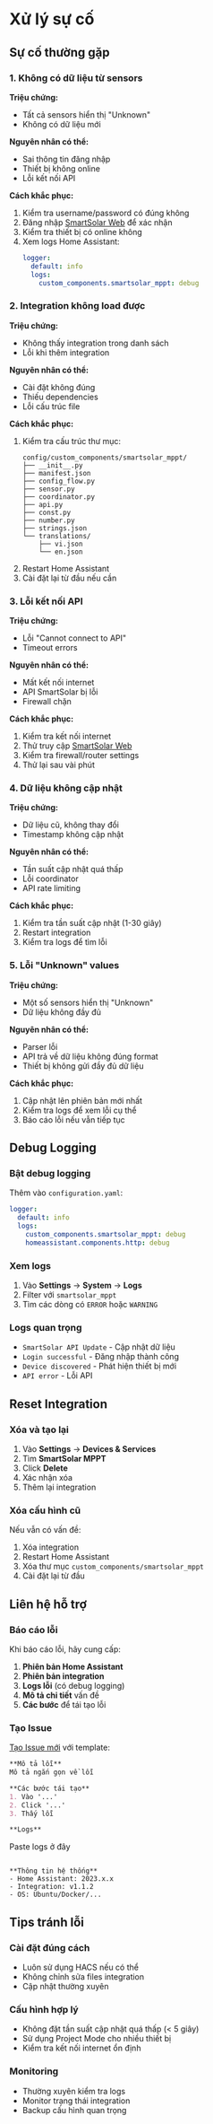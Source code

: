 # Xử lý sự cố

## Sự cố thường gặp

### 1. Không có dữ liệu từ sensors

**Triệu chứng:**
- Tất cả sensors hiển thị "Unknown"
- Không có dữ liệu mới

**Nguyên nhân có thể:**
- Sai thông tin đăng nhập
- Thiết bị không online
- Lỗi kết nối API

**Cách khắc phục:**
1. Kiểm tra username/password có đúng không
2. Đăng nhập [SmartSolar Web](https://smartsolar.io.vn/) để xác nhận
3. Kiểm tra thiết bị có online không
4. Xem logs Home Assistant:
   ```yaml
   logger:
     default: info
     logs:
       custom_components.smartsolar_mppt: debug
   ```

### 2. Integration không load được

**Triệu chứng:**
- Không thấy integration trong danh sách
- Lỗi khi thêm integration

**Nguyên nhân có thể:**
- Cài đặt không đúng
- Thiếu dependencies
- Lỗi cấu trúc file

**Cách khắc phục:**
1. Kiểm tra cấu trúc thư mục:
   ```
   config/custom_components/smartsolar_mppt/
   ├── __init__.py
   ├── manifest.json
   ├── config_flow.py
   ├── sensor.py
   ├── coordinator.py
   ├── api.py
   ├── const.py
   ├── number.py
   ├── strings.json
   └── translations/
       ├── vi.json
       └── en.json
   ```
2. Restart Home Assistant
3. Cài đặt lại từ đầu nếu cần

### 3. Lỗi kết nối API

**Triệu chứng:**
- Lỗi "Cannot connect to API"
- Timeout errors

**Nguyên nhân có thể:**
- Mất kết nối internet
- API SmartSolar bị lỗi
- Firewall chặn

**Cách khắc phục:**
1. Kiểm tra kết nối internet
2. Thử truy cập [SmartSolar Web](https://smartsolar.io.vn/)
3. Kiểm tra firewall/router settings
4. Thử lại sau vài phút

### 4. Dữ liệu không cập nhật

**Triệu chứng:**
- Dữ liệu cũ, không thay đổi
- Timestamp không cập nhật

**Nguyên nhân có thể:**
- Tần suất cập nhật quá thấp
- Lỗi coordinator
- API rate limiting

**Cách khắc phục:**
1. Kiểm tra tần suất cập nhật (1-30 giây)
2. Restart integration
3. Kiểm tra logs để tìm lỗi

### 5. Lỗi "Unknown" values

**Triệu chứng:**
- Một số sensors hiển thị "Unknown"
- Dữ liệu không đầy đủ

**Nguyên nhân có thể:**
- Parser lỗi
- API trả về dữ liệu không đúng format
- Thiết bị không gửi đầy đủ dữ liệu

**Cách khắc phục:**
1. Cập nhật lên phiên bản mới nhất
2. Kiểm tra logs để xem lỗi cụ thể
3. Báo cáo lỗi nếu vẫn tiếp tục

## Debug Logging

### Bật debug logging

Thêm vào `configuration.yaml`:

```yaml
logger:
  default: info
  logs:
    custom_components.smartsolar_mppt: debug
    homeassistant.components.http: debug
```

### Xem logs

1. Vào **Settings** → **System** → **Logs**
2. Filter với `smartsolar_mppt`
3. Tìm các dòng có `ERROR` hoặc `WARNING`

### Logs quan trọng

- `SmartSolar API Update` - Cập nhật dữ liệu
- `Login successful` - Đăng nhập thành công
- `Device discovered` - Phát hiện thiết bị mới
- `API error` - Lỗi API

## Reset Integration

### Xóa và tạo lại

1. Vào **Settings** → **Devices & Services**
2. Tìm **SmartSolar MPPT**
3. Click **Delete**
4. Xác nhận xóa
5. Thêm lại integration

### Xóa cấu hình cũ

Nếu vẫn có vấn đề:

1. Xóa integration
2. Restart Home Assistant
3. Xóa thư mục `custom_components/smartsolar_mppt`
4. Cài đặt lại từ đầu

## Liên hệ hỗ trợ

### Báo cáo lỗi

Khi báo cáo lỗi, hãy cung cấp:

1. **Phiên bản Home Assistant**
2. **Phiên bản integration**
3. **Logs lỗi** (có debug logging)
4. **Mô tả chi tiết** vấn đề
5. **Các bước** để tái tạo lỗi

### Tạo Issue

[Tạo Issue mới](https://github.com/ngoviet/smartsolar-ha/issues/new) với template:

```markdown
**Mô tả lỗi**
Mô tả ngắn gọn về lỗi

**Các bước tái tạo**
1. Vào '...'
2. Click '...'
3. Thấy lỗi

**Logs**
```
Paste logs ở đây
```

**Thông tin hệ thống**
- Home Assistant: 2023.x.x
- Integration: v1.1.2
- OS: Ubuntu/Docker/...
```

## Tips tránh lỗi

### Cài đặt đúng cách
- Luôn sử dụng HACS nếu có thể
- Không chỉnh sửa files integration
- Cập nhật thường xuyên

### Cấu hình hợp lý
- Không đặt tần suất cập nhật quá thấp (< 5 giây)
- Sử dụng Project Mode cho nhiều thiết bị
- Kiểm tra kết nối internet ổn định

### Monitoring
- Thường xuyên kiểm tra logs
- Monitor trạng thái integration
- Backup cấu hình quan trọng
